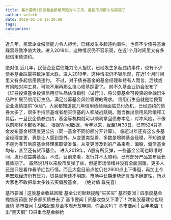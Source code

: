 ```yaml
---
title: 基市要闻|债券基金新增风险对冲工具，基民不用那么怕踩雷了
author: wetech
date: 2019-01-30 19:20:09
tags: 
categories: 
---
```

近几年，民营企业偿债能力令人担忧，已经发生多起违约事件，也有不少债券基金踩雷导致净值大跌。进入2019年，这种情况仍不容乐观，在近1个月时间里又有多起信用债违约。
<!-- more -->
绝对值
近几年，民营企业偿债能力令人担忧，已经发生多起违约事件，也有不少债券基金踩雷导致净值大跌。进入2019年，这种情况仍不容乐观，在近1个月时间里又有多起信用债违约。
不过，对于债券基金的基金经理和持有人而言，后续或有风险对冲工具，可能不用再那么担心债基踩雷了。
前不久基金业协会发布了《证券投资基金投资信用衍生品估值指引（试行）》，将公募基金可投资的金融衍生品种扩展至信用衍生品，满足公募基金风险管理的需求。
信用衍生品就是给民营企业发债提供“保险”。大家都知道这几年信用债频频面临兑付危机，已经违约的债券太多了，很多手持债基或者想买债基的人都战战兢兢。而当推出信用风险缓释工具后，一旦民企债券违约，基金等机构就可以顺利拿回债券本息，对冲风险，不像以前那样本都收不回。
根据Wind数据，今年以来，截至1月30日，已有524只基金发布基金经理变更公告（同一基金不同份额分开计算）。
临近过年还有这么多基金经理变更，真是让人感到意外。从变更类型看，多数是增聘基金经理，不知道是不是为春节后原基金经理离职做准备。从变更涉及到的产品来看，偏股、偏债基金均有，甚至还有货币基金。
进入2019年，A股有所反弹，一些基金公司也瞅准时间，发行权益类基金。不过，目前来看，发行并不太顺利，已有部分产品宣布延长募集期了。
虽然说1月以来股市反弹了些，但是市场情绪并没有全面回暖，更多人还是只是看作春节红包行情。而且大盘目前点位仍在2600点上下徘徊，再加上今年宏观经济仍有压力，贸易局势还不明朗，市场中长期走势还具备不确定性，所以大家也不敢把拿太多钱去买偏股基金。
（绝对值 戴先喜）
 
 
基市要闻 | 这类基金收益回暖 基金公司默默提醒“买买买”
基市要闻 | 四季度基金抛售医药股 好多都买债券去了
基市要闻 | 货基收益又下滑了！次新股基建仓也较谨慎
基市要闻 | 战略配售基金本周开放申购，你会买吗？
基市要闻 | 百年老店飞出“黑天鹅” 13只重仓基金躺枪
